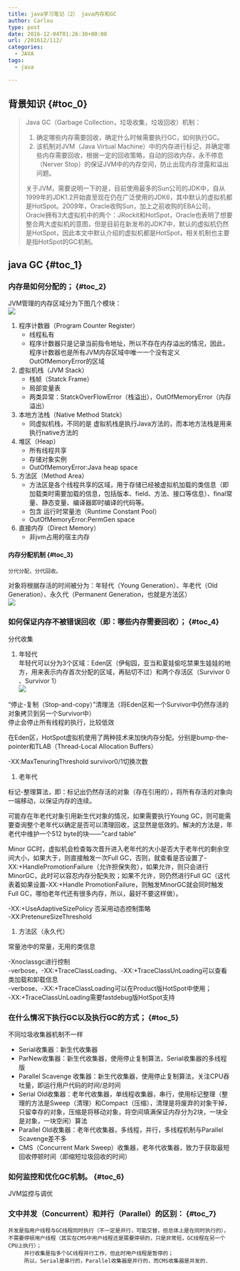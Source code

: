 ```yaml
---
title: java学习笔记（2） java内存和GC
author: Carlxu
type: post
date: 2016-12-04T01:26:30+00:00
url: /201612/112/
categories:
  - JAVA
tags:
  - java

---
```

## 背景知识 {#toc_0}

> Java GC（Garbage Collection，垃圾收集，垃圾回收）机制：  
> 1. 确定哪些内存需要回收，确定什么时候需要执行GC，如何执行GC。  
> 2. 该机制对JVM（Java Virtual Machine）中的内存进行标记，并确定哪些内存需要回收，根据一定的回收策略，自动的回收内存，永不停息（Nerver Stop）的保证JVM中的内存空间，防止出现内存泄露和溢出问题。
> 
> 关于JVM，需要说明一下的是，目前使用最多的Sun公司的JDK中，自从1999年的JDK1.2开始直至现在仍在广泛使用的JDK6，其中默认的虚拟机都是HotSpot。2009年，Oracle收购Sun，加上之前收购的EBA公司，Oracle拥有3大虚拟机中的两个：JRockit和HotSpot，Oracle也表明了想要整合两大虚拟机的意图，但是目前在新发布的JDK7中，默认的虚拟机仍然是HotSpot，因此本文中默认介绍的虚拟机都是HotSpot，相关机制也主要是指HotSpot的GC机制。 

<!--more-->

## java GC {#toc_1}

### 内存是如何分配的； {#toc_2}

JVM管理的内存区域分为下图几个模块：  
![][1] 

  1. 程序计数器（Program Counter Register） 
      * 线程私有
      * 程序计数器只是记录当前指令地址，所以不存在内存溢出的情况，因此，程序计数器也是所有JVM内存区域中唯一一个没有定义OutOfMemoryError的区域
  2. 虚拟机栈（JVM Stack） 
      * 栈帧（Statck Frame）
      * 局部变量表
      * 两类异常：StatckOverFlowError（栈溢出），OutOfMemoryError（内存溢出）
  3. 本地方法栈（Native Method Statck） 
      * 同虚拟机栈，不同的是 虚拟机栈是执行Java方法的，而本地方法栈是用来执行native方法的
  4. 堆区（Heap） 
      * 所有线程共享
      * 存储对象实例
      * OutOfMemoryError:Java heap space
  5. 方法区（Method Area） 
      * 方法区是各个线程共享的区域，用于存储已经被虚拟机加载的类信息（即加载类时需要加载的信息，包括版本、field、方法、接口等信息）、final常量、静态变量、编译器即时编译的代码等。
      * 包含 运行时常量池（Runtime Constant Pool）
      * OutOfMemoryError:PermGen space
  6. 直接内存（Direct Memory） 
      * 非jvm占用的宿主内存

#### 内存分配机制 {#toc_3}

`分代分配，分代回收。`

对象将根据存活的时间被分为：年轻代（Young Generation）、年老代（Old Generation）、永久代（Permanent Generation，也就是方法区）  
![][2] 

### 如何保证内存不被错误回收（即：哪些内存需要回收）； {#toc_4}

分代收集

  1. 年轻代  
    年轻代可以分为3个区域：Eden区（伊甸园，亚当和夏娃偷吃禁果生娃娃的地方，用来表示内存首次分配的区域，再贴切不过）和两个存活区（Survivor 0 、Survivor 1）  
![][3] 

“停止-复制（Stop-and-copy）”清理法（将Eden区和一个Survivor中仍然存活的对象拷贝到另一个Survivor中）  
停止会停止所有线程的执行，比较低效

在Eden区，HotSpot虚拟机使用了两种技术来加快内存分配。分别是bump-the-pointer和TLAB（Thread-Local Allocation Buffers）

-XX:MaxTenuringThreshold survivor0/1切换次数

  1. 老年代

标记-整理算法，即：标记出仍然存活的对象（存在引用的），将所有存活的对象向一端移动，以保证内存的连续。

可能存在年老代对象引用新生代对象的情况，如果需要执行Young GC，则可能需要查询整个老年代以确定是否可以清理回收，这显然是低效的。解决的方法是，年老代中维护一个512 byte的块——”card table“

Minor GC时，虚拟机会检查每次晋升进入老年代的大小是否大于老年代的剩余空间大小，如果大于，则直接触发一次Full GC，否则，就查看是否设置了-XX:+HandlePromotionFailure（允许担保失败），如果允许，则只会进行MinorGC，此时可以容忍内存分配失败；如果不允许，则仍然进行Full GC（这代表着如果设置-XX:+Handle PromotionFailure，则触发MinorGC就会同时触发Full GC，哪怕老年代还有很多内存，所以，最好不要这样做）。

-XX:+UseAdaptiveSizePolicy 否采用动态控制策略  
-XX:PretenureSizeThreshold

  1. 方法区（永久代）

常量池中的常量，无用的类信息

-Xnoclassgc进行控制  
-verbose，-XX:+TraceClassLoading、-XX:+TraceClassUnLoading可以查看类加载和卸载信息  
-verbose、-XX:+TraceClassLoading可以在Product版HotSpot中使用；  
-XX:+TraceClassUnLoading需要fastdebug版HotSpot支持

### 在什么情况下执行GC以及执行GC的方式； {#toc_5}

不同垃圾收集器机制不一样

  * Serial收集器：新生代收集器
  * ParNew收集器：新生代收集器，使用停止复制算法，Serial收集器的多线程版
  * Parallel Scavenge 收集器：新生代收集器，使用停止复制算法，关注CPU吞吐量，即运行用户代码的时间/总时间
  * Serial Old收集器：老年代收集器，单线程收集器，串行，使用标记整理（整理的方法是Sweep（清理）和Compact（压缩），清理是将废弃的对象干掉，只留幸存的对象，压缩是将移动对象，将空间填满保证内存分为2块，一块全是对象，一块空闲）算法
  * Parallel Old收集器：老年代收集器，多线程，并行，多线程机制与Parallel Scavenge差不多
  * CMS（Concurrent Mark Sweep）收集器，老年代收集器，致力于获取最短回收停顿时间（即缩短垃圾回收的时间）

### 如何监控和优化GC机制。 {#toc_6}

JVM监控与调优

### 文中并发（Concurrent）和并行（Parallel）的区别： {#toc_7}

    并发是指用户线程与GC线程同时执行（不一定是并行，可能交替，但总体上是在同时执行的），
    不需要停顿用户线程（其实在CMS中用户线程还是需要停顿的，只是非常短，GC线程在另一个CPU上执行）；
         并行收集是指多个GC线程并行工作，但此时用户线程是暂停的；
         所以，Serial是串行的，Parallel收集器是并行的，而CMS收集器是并发的.

 [1]: http://www.carlxu.cn/wp-content/uploads/2016/12/14807575246906.jpg
 [2]: http://www.carlxu.cn/wp-content/uploads/2016/12/14809191546791.jpg
 [3]: http://www.carlxu.cn/wp-content/uploads/2016/12/14809192393902.jpg